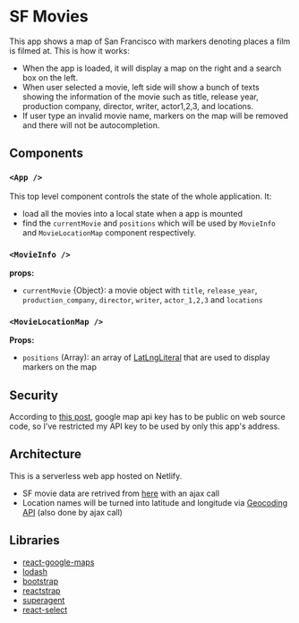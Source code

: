 # SF Movies

This app shows a map of San Francisco with markers denoting places a film is filmed at. This is how it works:

- When the app is loaded, it will display a map on the right and a search box on the left.
- When user selected a movie, left side will show a bunch of texts showing the information of the movie such as title, release year, production company, director, writer, actor1,2,3, and locations.
- If user type an invalid movie name, markers on the map will be removed and there will not be autocompletion.

## Components

### `<App />`

This top level component controls the state of the whole application. It:

- load all the movies into a local state when a app is mounted
- find the `currentMovie` and `positions` which will be used by `MovieInfo` and `MovieLocationMap` component respectively.

### `<MovieInfo />`

**props:**

- `currentMovie` {Object}: a movie object with `title`, `release_year`, `production_company`, `director`, `writer`, `actor_1,2,3` and `locations`

### `<MovieLocationMap />`

**Props:**

- `positions` (Array<LatLngLiteral>): an array of [LatLngLiteral](https://developers.google.com/maps/documentation/javascript/3.exp/reference#LatLngLiteral) that are used to display markers on the map

## Security

According to [this post](https://stackoverflow.com/a/39625963/2599541), google map api key has to be public on web source code, so I've restricted my API key to be used by only this app's address.

## Architecture

This is a serverless web app hosted on Netlify.

- SF movie data are retrived from [here](https://data.sfgov.org/resource/wwmu-gmzc.json) with an ajax call
- Location names will be turned into latitude and longitude via [Geocoding API](https://developers.google.com/maps/documentation/geocoding/intro) (also done by ajax call)

## Libraries

- [react-google-maps](https://tomchentw.github.io/react-google-maps/#introduction)
- [lodash](https://lodash.com/docs/4.17.4)
- [bootstrap](https://getbootstrap.com/)
- [reactstrap](https://reactstrap.github.io/)
- [superagent](https://github.com/visionmedia/superagent)
- [react-select](https://github.com/JedWatson/react-select)
